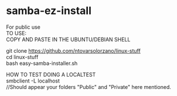 # samba-ez-install

For public use  
TO USE:  
COPY AND PASTE IN THE UBUNTU/DEBIAN SHELL  
  
git clone https://github.com/ntovarsolorzano/linux-stuff  
cd linux-stuff  
bash easy-samba-installer.sh  

HOW TO TEST DOING A LOCALTEST  
smbclient -L localhost  
//Should appear your folders "Public" and "Private" here mentioned. 
